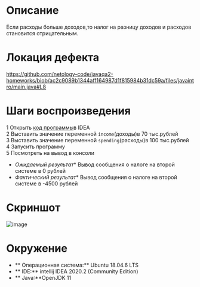 # Описание

Если расходы больше доходов,то налог на разницу доходов и расходов становится отрицательным.

# Локация дефекта

https://github.com/netology-code/javaqa2-homeworks/biob/ac2c9089b1344aff164987d1f815984b31dc59a/files/javaintro/main.java#L8

# Шаги воспроизведения

1 Открыть [код программы](https://github.com/netology-code/javaqa2-homeworks/blob/main/files/javaintro/Main.java)в IDEA<br>
2 Выставить значение переменной `income`(доходы)в 70 тыс.рублей<br>
3 Выставить значение переменной `spending`(расходы)в 100 тыс.рублей<br>
4 Запусить программу <br>
5 Посмотреть на вывод в консоли<br> 

* _Ожидаемый результат_* Вывод сообщения о налоге на второй системе в 0 рублей
* _Фактический результат_* Вывод сообщения о налоге на второй системе в -4500 рублей

# Скриншот

![image](https://user-imeges.githubusercontent.com/53707586/145557840-220772cb-2e3b-4a9e-80ba-4a495df60916.png)

# Окружение 

* ** Операционная система:** Ubuntu 18.04.6 LTS
* ** IDE:** intellij IDEA 2020.2 (Community Edition)
* ** Java:**OpenJDK 11